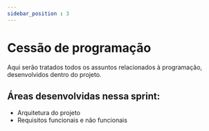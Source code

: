 ```yaml
---
sidebar_position : 3
---
```


# Cessão de programação

Aqui serão tratados todos os assuntos relacionados à programação, desenvolvidos dentro do projeto.

## Áreas desenvolvidas nessa sprint:
- Arquitetura do projeto
- Requisitos funcionais e não funcionais
